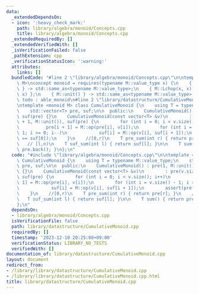 ```yaml
---
data:
  _extendedDependsOn:
  - icon: ':heavy_check_mark:'
    path: library/algebra/monoid/Concepts.cpp
    title: library/algebra/monoid/Concepts.cpp
  _extendedRequiredBy: []
  _extendedVerifiedWith: []
  _isVerificationFailed: false
  _pathExtension: cpp
  _verificationStatusIcon: ':warning:'
  attributes:
    links: []
  bundledCode: "#line 2 \"library/algebra/monoid/Concepts.cpp\"\n\ntemplate <class\
    \ M>\nconcept monoid = requires(typename M::value_type x) {\n    { M::op(x, x)\
    \ } -> std::same_as<typename M::value_type>;\n    { M::Lchop(x, x) };\n    { M::Rchop(x,\
    \ x) };\n    { M::unit() } -> std::same_as<typename M::value_type>;\n};\n\n//\
    \ todo : able_monoid\n#line 2 \"library/datastructure/CumulativeMonoid.cpp\"\n\
    \ntemplate <monoid M> class CumulativeMonoid {\n    using T = typename M::value_type;\n\
    \    std::vector<T> pre, suf;\n\n  public:\n    CumulativeMonoid() : pre(1, M::unit()),\
    \ suf(pre) {}\n    CumulativeMonoid(const vector<T> &v)\n        : pre(v.size()\
    \ + 1, M::unit()), suf(pre) {\n        for (int i = 0; i < v.size(); i++)\n  \
    \          pre[i + 1] = M::op(pre[i], v[i]);\n        for (int i = v.size() -\
    \ 1; i >= 0; i--)\n            suf[i] = M::op(v[i], suf[i + 1]);\n        assert(pre.back()\
    \ == suf[0]);\n    }\n    //[0,r)\n    T pre_sum(int r) { return pre[r]; }\n \
    \   // [l,n)\n    T suf_sum(int l) { return suf[l]; }\n\n    T sum() { return\
    \ pre.back(); }\n};\n"
  code: "#include \"library/algebra/monoid/Concepts.cpp\"\n\ntemplate <monoid M> class\
    \ CumulativeMonoid {\n    using T = typename M::value_type;\n    std::vector<T>\
    \ pre, suf;\n\n  public:\n    CumulativeMonoid() : pre(1, M::unit()), suf(pre)\
    \ {}\n    CumulativeMonoid(const vector<T> &v)\n        : pre(v.size() + 1, M::unit()),\
    \ suf(pre) {\n        for (int i = 0; i < v.size(); i++)\n            pre[i +\
    \ 1] = M::op(pre[i], v[i]);\n        for (int i = v.size() - 1; i >= 0; i--)\n\
    \            suf[i] = M::op(v[i], suf[i + 1]);\n        assert(pre.back() == suf[0]);\n\
    \    }\n    //[0,r)\n    T pre_sum(int r) { return pre[r]; }\n    // [l,n)\n \
    \   T suf_sum(int l) { return suf[l]; }\n\n    T sum() { return pre.back(); }\n\
    };\n"
  dependsOn:
  - library/algebra/monoid/Concepts.cpp
  isVerificationFile: false
  path: library/datastructure/CumulativeMonoid.cpp
  requiredBy: []
  timestamp: '2023-12-10 20:25:08+09:00'
  verificationStatus: LIBRARY_NO_TESTS
  verifiedWith: []
documentation_of: library/datastructure/CumulativeMonoid.cpp
layout: document
redirect_from:
- /library/library/datastructure/CumulativeMonoid.cpp
- /library/library/datastructure/CumulativeMonoid.cpp.html
title: library/datastructure/CumulativeMonoid.cpp
---
```


